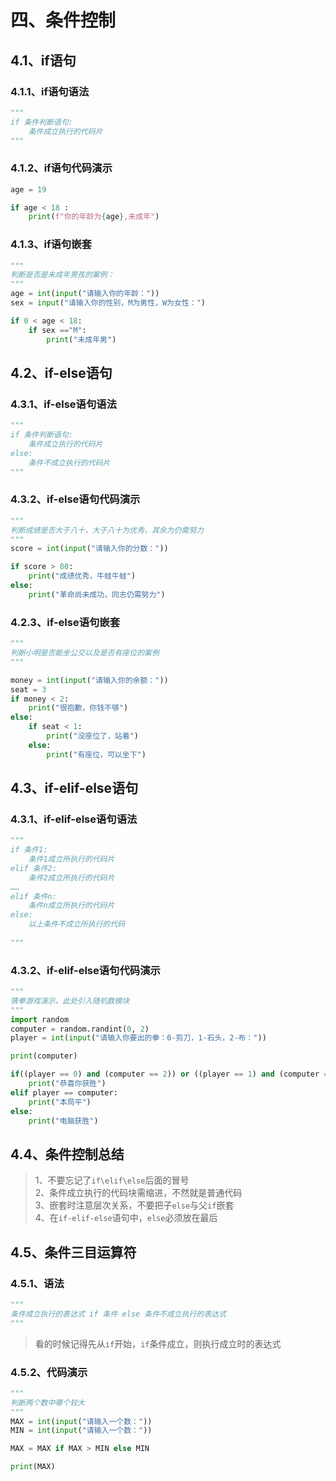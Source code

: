 # 四、条件控制
## 4.1、if语句
### 4.1.1、if语句语法
```python
"""
if 条件判断语句:
    条件成立执行的代码片
"""
```
### 4.1.2、if语句代码演示
```python
age = 19

if age < 18 :
    print(f"你的年龄为{age},未成年")
```
### 4.1.3、if语句嵌套
```python
"""
判断是否是未成年男孩的案例：
"""
age = int(input("请输入你的年龄："))
sex = input("请输入你的性别，M为男性，W为女性：")

if 0 < age < 18:
    if sex =="M":
        print("未成年男")
```
## 4.2、if-else语句
### 4.3.1、if-else语句语法
```python
"""
if 条件判断语句:
    条件成立执行的代码片
else:
    条件不成立执行的代码片
"""
```
### 4.3.2、if-else语句代码演示
```python
"""
判断成绩是否大于八十，大于八十为优秀，其余为仍需努力
"""
score = int(input("请输入你的分数："))

if score > 80:
    print("成绩优秀，牛蛙牛蛙")
else:
    print("革命尚未成功，同志仍需努力")
```
### 4.2.3、if-else语句嵌套
```python
"""
判断小明是否能坐公交以及是否有座位的案例
"""

money = int(input("请输入你的余额："))
seat = 3
if money < 2:
    print("很抱歉，你钱不够")
else:
    if seat < 1:
        print("没座位了，站着")
    else:
        print("有座位，可以坐下")
```
## 4.3、if-elif-else语句
### 4.3.1、if-elif-else语句语法
```python
"""
if 条件1:
    条件1成立所执行的代码片
elif 条件2:
    条件2成立所执行的代码片
……
elif 条件n:
    条件n成立所执行的代码片
else:
    以上条件不成立所执行的代码
    
"""
```
### 4.3.2、if-elif-else语句代码演示
```python
"""
猜拳游戏演示，此处引入随机数模块
"""
import random
computer = random.randint(0, 2)
player = int(input("请输入你要出的拳：0-剪刀，1-石头，2-布："))

print(computer)

if((player == 0) and (computer == 2)) or ((player == 1) and (computer == 0)) or ((player == 2) and (computer == 1)):
    print("恭喜你获胜")
elif player == computer:
    print("本局平")
else:
    print("电脑获胜")
```
## 4.4、条件控制总结
>1、不要忘记了`if\elif\else`后面的冒号   
>2、条件成立执行的代码块需缩进，不然就是普通代码   
>3、嵌套时注意层次关系，不要把子`else`与父`if`嵌套     
>4、在`if-elif-else`语句中，`else`必须放在最后
## 4.5、条件三目运算符
### 4.5.1、语法
```python
"""
条件成立执行的表达式 if 条件 else 条件不成立执行的表达式
"""
```
> 看的时候记得先从`if`开始，`if`条件成立，则执行成立时的表达式
### 4.5.2、代码演示
```python
"""
判断两个数中哪个较大
"""
MAX = int(input("请输入一个数："))
MIN = int(input("请输入一个数："))

MAX = MAX if MAX > MIN else MIN

print(MAX)
```